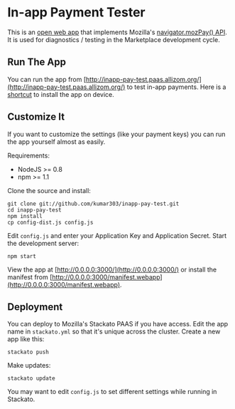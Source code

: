 # In-app Payment Tester

This is an [open web app](https://developer.mozilla.org/en/Apps)
that implements Mozilla's
[navigator.mozPay() API](https://developer.mozilla.org/en/Apps/In-app_payments).
It is used for diagnostics / testing in the Marketplace development cycle.

## Run The App

You can run the app from
[http://inapp-pay-test.paas.allizom.org/](http://inapp-pay-test.paas.allizom.org/)
to test in-app payments. Here is a [shortcut](http://apploa.de/49d47) to install
the app on device.

## Customize It

If you want to customize the settings (like your payment keys) you can run the
app yourself almost as easily.

Requirements:

* NodeJS >= 0.8
* npm >= 1.1

Clone the source and install:

    git clone git://github.com/kumar303/inapp-pay-test.git
    cd inapp-pay-test
    npm install
    cp config-dist.js config.js

Edit `config.js` and enter your Application Key and Application Secret.
Start the development server:

    npm start

View the app at [http://0.0.0.0:3000/](http://0.0.0.0:3000/)
or install the manifest from
[http://0.0.0.0:3000/manifest.webapp](http://0.0.0.0:3000/manifest.webapp).

## Deployment

You can deploy to Mozilla's Stackato PAAS if you have access.
Edit the app name in `stackato.yml` so that it's unique across the cluster.
Create a new app like this:

    stackato push

Make updates:

    stackato update

You may want to edit `config.js` to set different settings while running in
Stackato.
